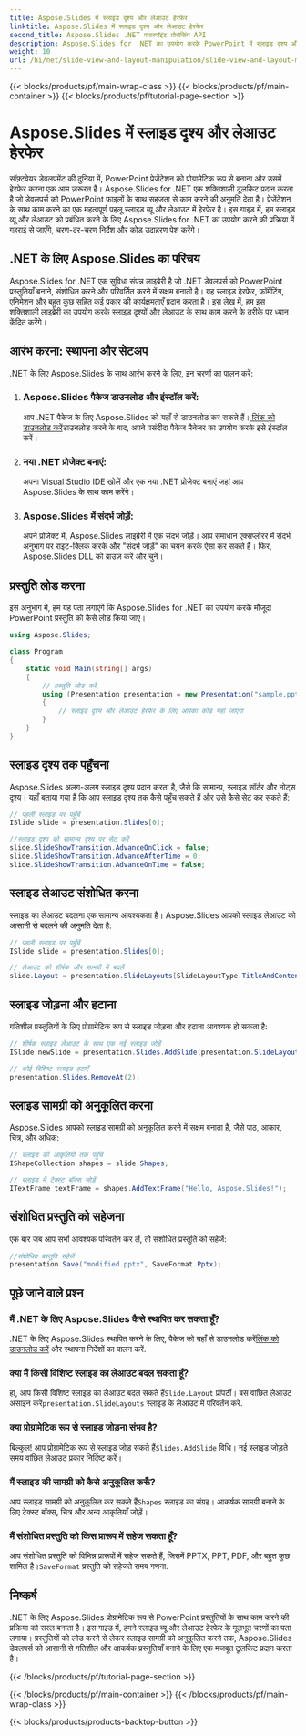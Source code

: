 ```yaml
---
title: Aspose.Slides में स्लाइड दृश्य और लेआउट हेरफेर
linktitle: Aspose.Slides में स्लाइड दृश्य और लेआउट हेरफेर
second_title: Aspose.Slides .NET पावरपॉइंट प्रोसेसिंग API
description: Aspose.Slides for .NET का उपयोग करके PowerPoint में स्लाइड दृश्य और लेआउट में बदलाव करना सीखें। कोड उदाहरणों के साथ चरण-दर-चरण मार्गदर्शिका।
weight: 10
url: /hi/net/slide-view-and-layout-manipulation/slide-view-and-layout-manipulation/
---
```


{{< blocks/products/pf/main-wrap-class >}}
{{< blocks/products/pf/main-container >}}
{{< blocks/products/pf/tutorial-page-section >}}

# Aspose.Slides में स्लाइड दृश्य और लेआउट हेरफेर


सॉफ़्टवेयर डेवलपमेंट की दुनिया में, PowerPoint प्रेजेंटेशन को प्रोग्रामेटिक रूप से बनाना और उसमें हेरफेर करना एक आम ज़रूरत है। Aspose.Slides for .NET एक शक्तिशाली टूलकिट प्रदान करता है जो डेवलपर्स को PowerPoint फ़ाइलों के साथ सहजता से काम करने की अनुमति देता है। प्रेजेंटेशन के साथ काम करने का एक महत्वपूर्ण पहलू स्लाइड व्यू और लेआउट में हेरफेर है। इस गाइड में, हम स्लाइड व्यू और लेआउट को प्रबंधित करने के लिए Aspose.Slides for .NET का उपयोग करने की प्रक्रिया में गहराई से जाएँगे, चरण-दर-चरण निर्देश और कोड उदाहरण पेश करेंगे।


## .NET के लिए Aspose.Slides का परिचय

Aspose.Slides for .NET एक सुविधा संपन्न लाइब्रेरी है जो .NET डेवलपर्स को PowerPoint प्रस्तुतियाँ बनाने, संशोधित करने और परिवर्तित करने में सक्षम बनाती है। यह स्लाइड हेरफेर, फ़ॉर्मेटिंग, एनिमेशन और बहुत कुछ सहित कई प्रकार की कार्यक्षमताएँ प्रदान करता है। इस लेख में, हम इस शक्तिशाली लाइब्रेरी का उपयोग करके स्लाइड दृश्यों और लेआउट के साथ काम करने के तरीके पर ध्यान केंद्रित करेंगे।

## आरंभ करना: स्थापना और सेटअप

.NET के लिए Aspose.Slides के साथ आरंभ करने के लिए, इन चरणों का पालन करें:

1. ### Aspose.Slides पैकेज डाउनलोड और इंस्टॉल करें:
    आप .NET पैकेज के लिए Aspose.Slides को यहाँ से डाउनलोड कर सकते हैं।[ लिंक को डाउनलोड करें](https://releases.aspose.com/slides/net/)डाउनलोड करने के बाद, अपने पसंदीदा पैकेज मैनेजर का उपयोग करके इसे इंस्टॉल करें।

2. ### नया .NET प्रोजेक्ट बनाएं:
   अपना Visual Studio IDE खोलें और एक नया .NET प्रोजेक्ट बनाएं जहां आप Aspose.Slides के साथ काम करेंगे।

3. ### Aspose.Slides में संदर्भ जोड़ें:
   अपने प्रोजेक्ट में, Aspose.Slides लाइब्रेरी में एक संदर्भ जोड़ें। आप समाधान एक्सप्लोरर में संदर्भ अनुभाग पर राइट-क्लिक करके और "संदर्भ जोड़ें" का चयन करके ऐसा कर सकते हैं। फिर, Aspose.Slides DLL को ब्राउज़ करें और चुनें।

## प्रस्तुति लोड करना

इस अनुभाग में, हम यह पता लगाएंगे कि Aspose.Slides for .NET का उपयोग करके मौजूदा PowerPoint प्रस्तुति को कैसे लोड किया जाए।

```csharp
using Aspose.Slides;

class Program
{
    static void Main(string[] args)
    {
        // प्रस्तुति लोड करें
        using (Presentation presentation = new Presentation("sample.pptx"))
        {
            // स्लाइड दृश्य और लेआउट हेरफेर के लिए आपका कोड यहां जाएगा
        }
    }
}
```

## स्लाइड दृश्य तक पहुँचना

Aspose.Slides अलग-अलग स्लाइड दृश्य प्रदान करता है, जैसे कि सामान्य, स्लाइड सॉर्टर और नोट्स दृश्य। यहाँ बताया गया है कि आप स्लाइड दृश्य तक कैसे पहुँच सकते हैं और उसे कैसे सेट कर सकते हैं:

```csharp
// पहली स्लाइड पर पहुँचें
ISlide slide = presentation.Slides[0];

//स्लाइड दृश्य को सामान्य दृश्य पर सेट करें
slide.SlideShowTransition.AdvanceOnClick = false;
slide.SlideShowTransition.AdvanceAfterTime = 0;
slide.SlideShowTransition.AdvanceOnTime = false;
```

## स्लाइड लेआउट संशोधित करना

स्लाइड का लेआउट बदलना एक सामान्य आवश्यकता है। Aspose.Slides आपको स्लाइड लेआउट को आसानी से बदलने की अनुमति देता है:

```csharp
// पहली स्लाइड पर पहुँचें
ISlide slide = presentation.Slides[0];

// लेआउट को शीर्षक और सामग्री में बदलें
slide.Layout = presentation.SlideLayouts[SlideLayoutType.TitleAndContent];
```

## स्लाइड जोड़ना और हटाना

गतिशील प्रस्तुतियों के लिए प्रोग्रामेटिक रूप से स्लाइड जोड़ना और हटाना आवश्यक हो सकता है:

```csharp
// शीर्षक स्लाइड लेआउट के साथ एक नई स्लाइड जोड़ें
ISlide newSlide = presentation.Slides.AddSlide(presentation.SlideLayouts[SlideLayoutType.TitleSlide]);

// कोई विशिष्ट स्लाइड हटाएँ
presentation.Slides.RemoveAt(2);
```

## स्लाइड सामग्री को अनुकूलित करना

Aspose.Slides आपको स्लाइड सामग्री को अनुकूलित करने में सक्षम बनाता है, जैसे पाठ, आकार, चित्र, और अधिक:

```csharp
// स्लाइड की आकृतियों तक पहुँचें
IShapeCollection shapes = slide.Shapes;

// स्लाइड में टेक्स्ट बॉक्स जोड़ें
ITextFrame textFrame = shapes.AddTextFrame("Hello, Aspose.Slides!");
```

## संशोधित प्रस्तुति को सहेजना

एक बार जब आप सभी आवश्यक परिवर्तन कर लें, तो संशोधित प्रस्तुति को सहेजें:

```csharp
//संशोधित प्रस्तुति सहेजें
presentation.Save("modified.pptx", SaveFormat.Pptx);
```

## पूछे जाने वाले प्रश्न

### मैं .NET के लिए Aspose.Slides कैसे स्थापित कर सकता हूँ?

 .NET के लिए Aspose.Slides स्थापित करने के लिए, पैकेज को यहाँ से डाउनलोड करें[लिंक को डाउनलोड करें](https://releases.aspose.com/slides/net/) और स्थापना निर्देशों का पालन करें.

### क्या मैं किसी विशिष्ट स्लाइड का लेआउट बदल सकता हूँ?

 हां, आप किसी विशिष्ट स्लाइड का लेआउट बदल सकते हैं`Slide.Layout` प्रॉपर्टी। बस वांछित लेआउट असाइन करें`presentation.SlideLayouts` स्लाइड के लेआउट में परिवर्तन करें.

### क्या प्रोग्रामेटिक रूप से स्लाइड जोड़ना संभव है?

 बिल्कुल! आप प्रोग्रामेटिक रूप से स्लाइड जोड़ सकते हैं`Slides.AddSlide` विधि। नई स्लाइड जोड़ते समय वांछित लेआउट प्रकार निर्दिष्ट करें।

### मैं स्लाइड की सामग्री को कैसे अनुकूलित करूँ?

 आप स्लाइड सामग्री को अनुकूलित कर सकते हैं`Shapes` स्लाइड का संग्रह। आकर्षक सामग्री बनाने के लिए टेक्स्ट बॉक्स, चित्र और अन्य आकृतियाँ जोड़ें।

### मैं संशोधित प्रस्तुति को किस प्रारूप में सहेज सकता हूँ?

 आप संशोधित प्रस्तुति को विभिन्न प्रारूपों में सहेज सकते हैं, जिसमें PPTX, PPT, PDF, और बहुत कुछ शामिल है।`SaveFormat` प्रस्तुति को सहेजते समय गणना.

## निष्कर्ष

.NET के लिए Aspose.Slides प्रोग्रामेटिक रूप से PowerPoint प्रस्तुतियों के साथ काम करने की प्रक्रिया को सरल बनाता है। इस गाइड में, हमने स्लाइड व्यू और लेआउट हेरफेर के मूलभूत चरणों का पता लगाया। प्रस्तुतियों को लोड करने से लेकर स्लाइड सामग्री को अनुकूलित करने तक, Aspose.Slides डेवलपर्स को आसानी से गतिशील और आकर्षक प्रस्तुतियाँ बनाने के लिए एक मजबूत टूलकिट प्रदान करता है।

{{< /blocks/products/pf/tutorial-page-section >}}

{{< /blocks/products/pf/main-container >}}
{{< /blocks/products/pf/main-wrap-class >}}

{{< blocks/products/products-backtop-button >}}
